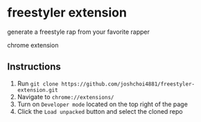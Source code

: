 # freestyler extension

generate a freestyle rap from your favorite rapper

chrome extension

## Instructions

1. Run `git clone https://github.com/joshchoi4881/freestyler-extension.git`
2. Navigate to `chrome://extensions/`
3. Turn on `Developer mode` located on the top right of the page
4. Click the `Load unpacked` button and select the cloned repo
